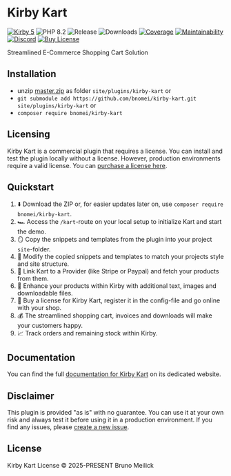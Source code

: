 # Kirby Kart

[![Kirby 5](https://flat.badgen.net/badge/Kirby/5?color=ECC748)](https://getkirby.com)
![PHP 8.2](https://flat.badgen.net/badge/PHP/8.2?color=4E5B93&icon=php&label)
![Release](https://flat.badgen.net/packagist/v/bnomei/kirby-kart?color=ae81ff&icon=github&label)
![Downloads](https://flat.badgen.net/packagist/dt/bnomei/kirby-kart?color=272822&icon=github&label)
[![Coverage](https://flat.badgen.net/codeclimate/coverage/bnomei/kirby-kart?icon=codeclimate&label)](https://codeclimate.com/github/bnomei/kirby-kart)
[![Maintainability](https://flat.badgen.net/codeclimate/maintainability/bnomei/kirby-kart?icon=codeclimate&label)](https://codeclimate.com/github/bnomei/kirby-kart/issues)
[![Discord](https://flat.badgen.net/badge/discord/bnomei?color=7289da&icon=discord&label)](https://discordapp.com/users/bnomei)
[![Buy License](https://flat.badgen.net/badge/icon/Buy%20License?icon=lemonsqueezy&color=FFC233&label=$)](https://buy-kart.bnomei.com)

Streamlined E-Commerce Shopping Cart Solution

## Installation

- unzip [master.zip](https://github.com/bnomei/kirby-kart/archive/master.zip) as folder `site/plugins/kirby-kart` or
- `git submodule add https://github.com/bnomei/kirby-kart.git site/plugins/kirby-kart` or
- `composer require bnomei/kirby-kart`

## Licensing

Kirby Kart is a commercial plugin that requires a license. You can install and test the plugin locally without a
license. However, production environments require a valid license. You
can [purchase a license here](https://buy-kart.bnomei.com).

## Quickstart

1. ⬇️ Download the ZIP or, for easier updates later on, use `composer require bnomei/kirby-kart`.
2. 🏎️ Access the `/kart`-route on your local setup to initialize Kart and start the demo.
3. 🪞 Copy the snippets and templates from the plugin into your project `site`-folder.
4. 🎨 Modify the copied snippets and templates to match your projects style and site structure.
5. 🔗 Link Kart to a Provider (like Stripe or Paypal) and fetch your products from them.
6. 💅 Enhance your products within Kirby with additional text, images and downloadable files.
7. 🪪 Buy a license for Kirby Kart, register it in the config-file and go online with your shop.
8. 💰 The streamlined shopping cart, invoices and downloads will make your customers happy.
9. 📈 Track orders and remaining stock within Kirby.

## Documentation

You can find the full [documentation for Kirby Kart](https://kart.bnomei.com) on its dedicated website.

## Disclaimer

This plugin is provided "as is" with no guarantee. You can use it at your own risk and always test it before using it in
a production environment. If you find any issues,
please [create a new issue](https://github.com/bnomei/kirby-kart/issues/new).

## License

Kirby Kart License © 2025-PRESENT Bruno Meilick

